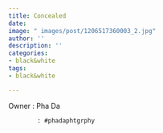 ```yaml
---
title: Concealed
date: 
image: " images/post/1206517360003_2.jpg"
author: ''
description: ''
categories:
- black&white
tags:
- black&white

---
```

Owner : Pha Da

            : #phadaphtgrphy
